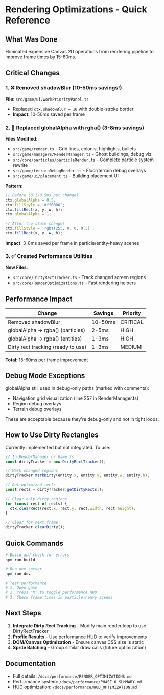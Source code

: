 # Rendering Optimizations - Quick Reference

## What Was Done

Eliminated expensive Canvas 2D operations from rendering pipeline to improve frame times by 15-60ms.

## Critical Changes

### 1. ❌ Removed shadowBlur (10-50ms savings!)

**File**: `src/game/ui/workPriorityPanel.ts`

- Replaced `ctx.shadowBlur = 10` with double-stroke border
- **Impact**: 10-50ms saved per frame

### 2. 🔄 Replaced globalAlpha with rgba() (3-8ms savings)

**Files Modified**:
- `src/game/render.ts` - Grid lines, colonist highlights, bullets
- `src/game/managers/RenderManager.ts` - Ghost buildings, debug viz
- `src/core/particles/particleRender.ts` - Complete particle system rewrite
- `src/game/terrainDebugRender.ts` - Floor/terrain debug overlays
- `src/game/ui/placement.ts` - Building placement UI

**Pattern**:
```typescript
// Before (0.1-0.5ms per change)
ctx.globalAlpha = 0.5;
ctx.fillStyle = '#ff0000';
ctx.fillRect(x, y, w, h);
ctx.globalAlpha = 1;

// After (no state change)
ctx.fillStyle = 'rgba(255, 0, 0, 0.5)';
ctx.fillRect(x, y, w, h);
```

**Impact**: 3-8ms saved per frame in particle/entity-heavy scenes

### 3. ✅ Created Performance Utilities

**New Files**:
- `src/core/DirtyRectTracker.ts` - Track changed screen regions
- `src/core/RenderOptimizations.ts` - Fast rendering helpers

## Performance Impact

| Change | Savings | Priority |
|--------|---------|----------|
| Removed shadowBlur | 10-50ms | CRITICAL |
| globalAlpha → rgba() (particles) | 2-5ms | HIGH |
| globalAlpha → rgba() (entities) | 1-3ms | HIGH |
| Dirty rect tracking (ready to use) | 1-3ms | MEDIUM |

**Total**: 15-60ms per frame improvement

## Debug Mode Exceptions

globalAlpha still used in debug-only paths (marked with comments):
- Navigation grid visualization (line 257 in RenderManager.ts)
- Region debug overlays
- Terrain debug overlays

These are acceptable because they're debug-only and not in tight loops.

## How to Use Dirty Rectangles

Currently implemented but not integrated. To use:

```typescript
// In RenderManager or Game.ts
const dirtyTracker = new DirtyRectTracker();

// Mark changed regions
dirtyTracker.markDirty(entity.x, entity.y, entity.w, entity.h);

// Get optimized rects
const rects = dirtyTracker.getDirtyRects();

// Clear only dirty regions
for (const rect of rects) {
  ctx.clearRect(rect.x, rect.y, rect.width, rect.height);
}

// Clear for next frame
dirtyTracker.clearDirty();
```

## Quick Commands

```bash
# Build and check for errors
npm run build

# Run dev server
npm run dev

# Test performance
# 1. Open game
# 2. Press 'M' to toggle performance HUD
# 3. Check frame times in particle-heavy scenes
```

## Next Steps

1. **Integrate Dirty Rect Tracking** - Modify main render loop to use DirtyRectTracker
2. **Profile Results** - Use performance HUD to verify improvements
3. **DOM/Canvas Optimization** - Ensure canvas CSS size is static
4. **Sprite Batching** - Group similar draw calls (future optimization)

## Documentation

- Full details: `/docs/performance/RENDER_OPTIMIZATIONS.md`
- Performance system: `/docs/performance/PHASE_0_SUMMARY.md`
- HUD optimization: `/docs/performance/HUD_OPTIMIZATION.md`
